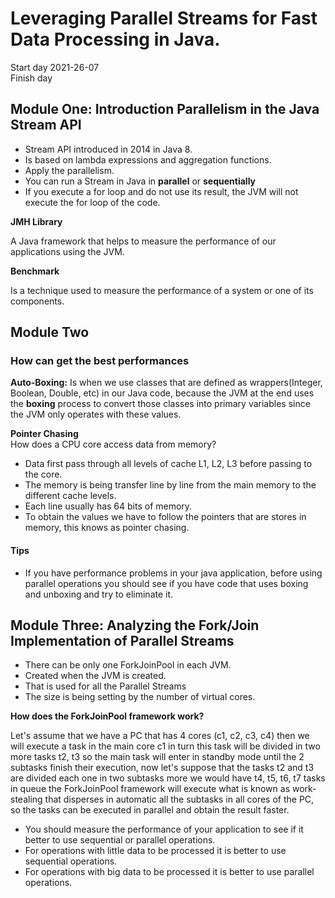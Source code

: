 # Leveraging Parallel Streams for Fast Data Processing in Java.

Start day 2021-26-07 <br>
Finish day

## Module One: Introduction Parallelism in the Java Stream API

- Stream API introduced in 2014 in Java 8.
- Is based on lambda expressions and aggregation functions.
- Apply the parallelism.
- You can run a Stream in Java in **parallel** or **sequentially**
- If you execute a for loop and do not use its result, the JVM will not execute
  the for loop of the code.

**JMH Library**

A Java framework that helps to measure the performance of our applications using the JVM.

**Benchmark**

Is a technique used to measure the performance of a system or one of its components.

## Module Two

### How can get the best performances

**Auto-Boxing:** Is when we use classes that are defined as wrappers(Integer, Boolean, 
Double, etc) in our Java code, because the JVM at the end uses the **boxing** process 
to convert those classes into primary variables since the JVM only operates with these 
values.

**Pointer Chasing** <br>
How does a CPU core access data from memory?<br>
- Data first pass through all levels of cache L1, L2, L3 before passing to the core.
- The memory is being transfer line by line from the main memory to the different 
  cache levels.
- Each line usually has 64 bits of memory.
- To obtain the values we have to follow the pointers that are stores in memory, this 
  knows as pointer chasing.

#### Tips

- If you have performance problems in your java application, before using parallel 
  operations you should see if you have code that uses boxing and unboxing and try to 
  eliminate it.
  
## Module Three: Analyzing the Fork/Join Implementation of Parallel Streams

- There can be only one ForkJoinPool in each JVM.
- Created when the JVM is created.
- That is used for all the Parallel Streams
- The size is being setting by the number of virtual cores.

**How does the ForkJoinPool framework work?** <br>

Let's assume that we have a PC that has 4 cores (c1, c2, c3, c4) then we will execute 
a task in the main core c1 in turn this task will be divided in two more tasks t2, t3 
so the main task will enter in standby mode until the 2 subtasks finish their 
execution, now let's suppose that the tasks t2 and t3 are divided each one in two 
subtasks more we would have t4, t5, t6, t7 tasks in queue the ForkJoinPool framework 
will execute what is known as work-stealing that disperses in automatic all the 
subtasks in all cores of the PC, so the tasks can be executed in parallel and obtain 
the result faster. 

- You should measure the performance of your application to see if it better to use 
  sequential or parallel operations.
- For operations with little data to be processed it is better to use sequential 
  operations.
- For operations with big data to be processed it is better to use parallel operations.  
